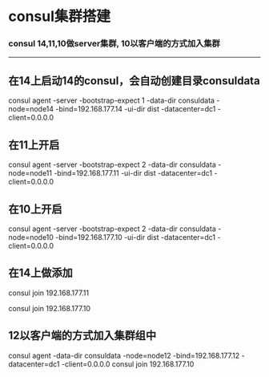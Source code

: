 # consul集群搭建
### consul 14,11,10做server集群, 10以客户端的方式加入集群
***

## 在14上启动14的consul，会自动创建目录consuldata
consul agent -server -bootstrap-expect 1 -data-dir consuldata -node=node14 -bind=192.168.177.14 -ui-dir dist -datacenter=dc1 -client=0.0.0.0


## 在11上开启
consul agent -server -bootstrap-expect 2 -data-dir consuldata -node=node11 -bind=192.168.177.11 -ui-dir dist -datacenter=dc1 -client=0.0.0.0

## 在10上开启
consul agent -server -bootstrap-expect 2 -data-dir consuldata -node=node10 -bind=192.168.177.10 -ui-dir dist -datacenter=dc1 -client=0.0.0.0

## 在14上做添加
consul join 192.168.177.11

consul join 192.168.177.10


## 12以客户端的方式加入集群组中
consul agent  -data-dir consuldata -node=node12 -bind=192.168.177.12 -datacenter=dc1 -client=0.0.0.0
consul join 192.168.177.10



